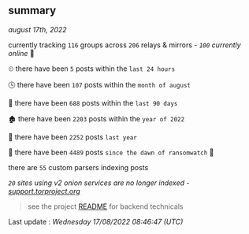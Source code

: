 
## summary
_august 17th, 2022_

currently tracking `116` groups across `206` relays & mirrors - _`100` currently online_ 📡

⏲ there have been `5` posts within the `last 24 hours`

🕓 there have been `107` posts within the `month of august`

📅 there have been `688` posts within the `last 90 days`

🏚 there have been `2203` posts within the `year of 2022`

🚀 there have been `2252` posts `last year`

🦕 there have been `4489` posts `since the dawn of ransomwatch` 🐣

there are `55` custom parsers indexing posts

_`20` sites using v2 onion services are no longer indexed - [support.torproject.org](https://support.torproject.org/onionservices/v2-deprecation/)_

> see the project [README](https://github.com/jmousqueton/ransomwatch#readme) for backend technicals



Last update : _Wednesday 17/08/2022 08:46:47 (UTC)_

